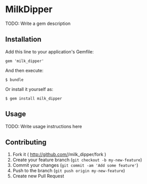 # MilkDipper

TODO: Write a gem description

## Installation

Add this line to your application's Gemfile:

    gem 'milk_dipper'

And then execute:

    $ bundle

Or install it yourself as:

    $ gem install milk_dipper

## Usage

TODO: Write usage instructions here

## Contributing

1. Fork it ( http://github.com/<my-github-username>/milk_dipper/fork )
2. Create your feature branch (`git checkout -b my-new-feature`)
3. Commit your changes (`git commit -am 'Add some feature'`)
4. Push to the branch (`git push origin my-new-feature`)
5. Create new Pull Request
